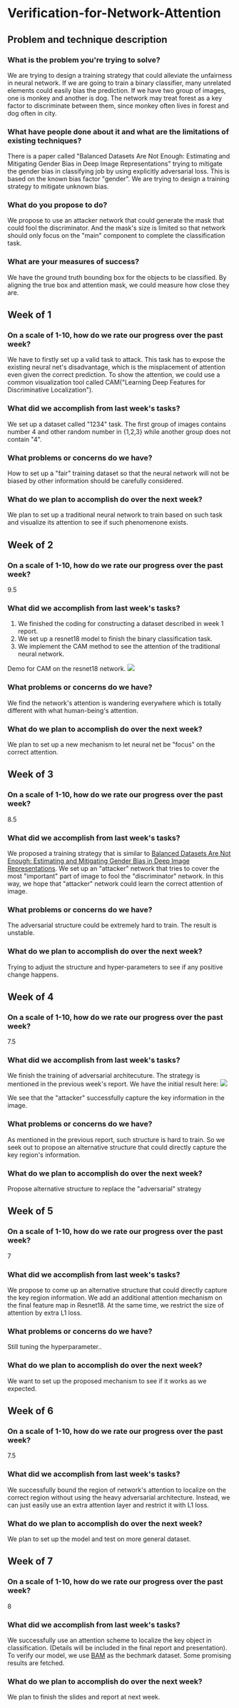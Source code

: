# Verification-for-Network-Attention

## Problem and technique description

### What is the problem you're trying to solve?
We are trying to design a training strategy that could alleviate the unfairness 
in neural network. If we are going to train a binary classifier, many unrelated 
elements could easily bias the prediction. If we have two group of images, one 
is monkey and another is dog. The network may treat forest as a key factor to 
discriminate between them, since monkey often lives in forest and dog often in
city.

### What have people done about it and what are the limitations of existing techniques?
There is a paper called "Balanced Datasets Are Not Enough: Estimating and 
Mitigating Gender Bias in Deep Image Representations" trying to mitigate the 
gender bias in classifying job by using explicitly  adversarial loss. This is 
based on the known bias factor "gender". We are trying to design a training 
strategy to mitigate unknown bias.

### What do you propose to do?
We propose to use an attacker network that could generate the mask that could 
fool the discriminator. And the mask's size is limited so that network should
only focus on the "main" component to complete the classification task.

### What are your measures of success?
We have the ground truth bounding box for the objects to be classified. By 
aligning the true box and attention mask, we could measure how close they are.

## Week of 1
### On a scale of 1-10, how do we rate our progress over the past week?
We have to firstly set up a valid task to attack. This task has to expose the existing neural net's disadvantage, which is the misplacement of attention even given the correct prediction. To show the attention, we could use a common visualization tool called CAM("Learning Deep Features for Discriminative Localization").  
### What did we accomplish from last week's tasks?
We set up a dataset called "1234" task. The first group of images contains number 4 and other random number in {1,2,3} while another group does not contain "4". 
### What problems or concerns do we have?
How to set up a "fair" training dataset so that the neural network will not be biased by other information should be carefully considered. 
### What do we plan to accomplish do over the next week?
We plan to set up a traditional neural network to train based on such task and visualize its attention to see if such phenomenone exists.


## Week of 2
### On a scale of 1-10, how do we rate our progress over the past week?
9.5
### What did we accomplish from last week's tasks?
1. We finished the coding for constructing a dataset described in week 1 report. 
2. We set up a resnet18 model to finish the binary classification task.
3. We implement the CAM method to see the attention of the traditional neural network.

Demo for CAM on the resnet18 network.
[![](https://github.com/CS839/Verification-for-Network-Attention/blob/master/images/1.jpg)](https://github.com/CS839/Verification-for-Network-Attention/blob/master/images/1.jpg "demo")
### What problems or concerns do we have?
We find the network's attention is wandering everywhere which is totally different with what human-being's attention.
### What do we plan to accomplish do over the next week?
We plan to set up a new mechanism to let neural net be "focus" on the correct attention. 



## Week of 3
### On a scale of 1-10, how do we rate our progress over the past week?
8.5
### What did we accomplish from last week's tasks?
We proposed a training strategy that is similar to [Balanced Datasets Are Not Enough: Estimating and Mitigating Gender Bias in Deep Image Representations](https://arxiv.org/abs/1811.08489). We set up an "attacker" network that tries to cover the most "important" part of image to fool the "discriminator" network. In this way, we hope that "attacker" network could learn the correct attention of image.
### What problems or concerns do we have?
The adversarial structure could be extremely hard to train. The result is unstable.
### What do we plan to accomplish do over the next week?
Trying to adjust the structure and hyper-parameters to see if any positive change happens. 



## Week of 4
### On a scale of 1-10, how do we rate our progress over the past week?
7.5
### What did we accomplish from last week's tasks?
We finish the training of adversarial architecuture. The strategy is mentioned in the previous week's report. We have the initial result here: 
[![](https://github.com/CS839/Verification-for-Network-Attention/blob/master/images/2.png)](https://github.com/CS839/Verification-for-Network-Attention/blob/master/images/2.png "demo2")

We see that the "attacker" successfully capture the key information in the image. 
### What problems or concerns do we have?
As mentioned in the previous report, such structure is hard to train. So we seek out to propose an alternative structure that could directly capture the key region's information. 
### What do we plan to accomplish do over the next week?
Propose alternative structure to replace the "adversarial" strategy



## Week of 5
### On a scale of 1-10, how do we rate our progress over the past week?
7
### What did we accomplish from last week's tasks?
We propose to come up an alternative structure that could directly capture the key region information. We add an additional attention mechanism on the final feature map in Resnet18. At the same time, we restrict the size of attention by extra L1 loss.
### What problems or concerns do we have?
Still tuning the hyperparameter..
### What do we plan to accomplish do over the next week?
We want to set up the proposed mechanism to see if it works as we expected.



## Week of 6
### On a scale of 1-10, how do we rate our progress over the past week?
7.5
### What did we accomplish from last week's tasks?
We successfully bound the region of network's attention to localize on the correct region without using the heavy adversarial architecture. Instead, we can just easily use an extra attention layer and restrict it with L1 loss. 

### What do we plan to accomplish do over the next week?
We plan to set up the model and test on more general dataset.


## Week of 7
### On a scale of 1-10, how do we rate our progress over the past week?
8
### What did we accomplish from last week's tasks?
We successfully use an attention scheme to localize the key object in classification. (Details will be included in the final report and presentation). To verify our model, we use [BAM](https://arxiv.org/abs/1907.09701) as the bechmark dataset. Some promising results are fetched. 

### What do we plan to accomplish do over the next week?
We plan to finish the slides and report at next week. 
